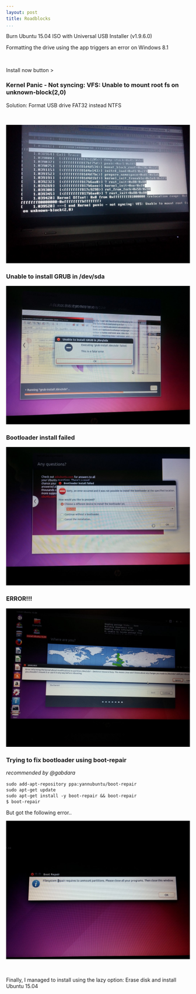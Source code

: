 ```yaml
---
layout: post
title: Roadblocks
...
```


Burn Ubuntu 15.04 ISO with Universal USB Installer (v1.9.6.0)

Formatting the drive using the app triggers an error on Windows 8.1

 

Install now button \>

### Kernel Panic - Not syncing: VFS: Unable to mount root fs on unknown-block(2,0)

Solution: Format USB drive FAT32 instead NTFS

 

![](<../images/2015-06-08%2002.47.40.jpg>)

### Unable to install GRUB in /dev/sda

![](<../images/2015-06-08%2010.58.32.jpg>)

### Bootloader install failed

![](<../images/2015-06-08%2011.00.16.jpg>)

### ERROR!!!

![](<../images/2015-06-08%2016.02.09.jpg>)

### Trying to fix bootloader using boot-repair

*recommended by \@gabdara*

~~~~~~~~~~~~~~~~~~~~~~~~~~~~~~~~~~~~~~~~~~~~~~~~~~~~~~~~~~~~~~~~~~~~~~~~~~~~~~~~
sudo add-apt-repository ppa:yannubuntu/boot-repair
sudo apt-get update
sudo apt-get install -y boot-repair && boot-repair
$ boot-repair
~~~~~~~~~~~~~~~~~~~~~~~~~~~~~~~~~~~~~~~~~~~~~~~~~~~~~~~~~~~~~~~~~~~~~~~~~~~~~~~~

But got the following error..

![](<../images/2015-06-08%2015.04.23.jpg>)

 

Finally, I managed to install using the lazy option: Erase disk and install
Ubuntu 15.04
